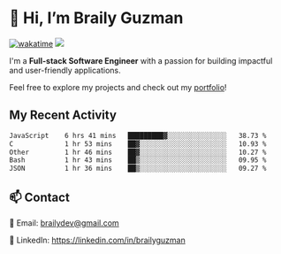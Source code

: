 # 👋 Hi, I’m Braily Guzman
[![wakatime](https://wakatime.com/badge/user/78b9a827-5162-4c58-9330-4ea970cf6de4.svg)](https://wakatime.com/@78b9a827-5162-4c58-9330-4ea970cf6de4)
![](https://komarev.com/ghpvc/?username=brailyguzman)

I'm a **Full-stack Software Engineer** with a passion for building impactful and user-friendly applications.

Feel free to explore my projects and check out my [portfolio](https://braily.dev)!


## My Recent Activity
<!--START_SECTION:waka-->

```txt
JavaScript    6 hrs 41 mins   █████████▓░░░░░░░░░░░░░░░   38.73 %
C             1 hr 53 mins    ██▓░░░░░░░░░░░░░░░░░░░░░░   10.93 %
Other         1 hr 46 mins    ██▓░░░░░░░░░░░░░░░░░░░░░░   10.27 %
Bash          1 hr 43 mins    ██▒░░░░░░░░░░░░░░░░░░░░░░   09.95 %
JSON          1 hr 36 mins    ██▒░░░░░░░░░░░░░░░░░░░░░░   09.27 %
```

<!--END_SECTION:waka-->

## 📫 Contact
📧 Email: brailydev@gmail.com

🔗 LinkedIn: https://linkedin.com/in/brailyguzman

